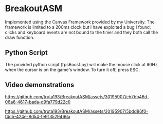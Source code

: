 # BreakoutASM
Implemented using the Canvas Framework provided by my University.
The framework is limited to a 200ms clock but I have exploited a bug I found; clicks and keyboard events are not bound to the timer and they both call the draw function.
## Python Script
The provided python script (fpsBoost.py) will make the mouse click at 60Hz when the cursor is on the game's window. To turn it off, press ESC.
## Video demonstrations


https://github.com/truta193/BreakoutASM/assets/30195907/eb7bb46d-06a6-4617-bada-d9fa779d22c0




https://github.com/truta193/BreakoutASM/assets/30195907/5bdd86f0-f4c5-424e-8d54-fe913529466a

